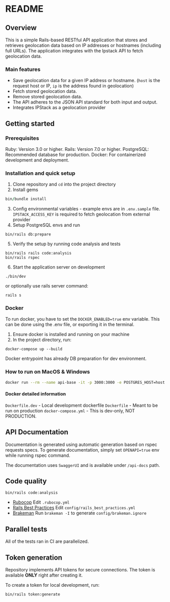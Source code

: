 # README

## Overview

This is a simple Rails-based RESTful API application that stores and retrieves geolocation data based on IP addresses or hostnames (including full URLs). The application integrates with the Ipstack API to fetch geolocation data.

### Main features

- Save geolocation data for a given IP address or hostname. (`host` is the request host or IP, `ip` is the address found in geolocation)
- Fetch stored geolocation data.
- Remove stored geolocation data.
- The API adheres to the JSON API standard for both input and output.
- Integrates IPStack as a geolocation provider


## Getting started

### Prerequisites

Ruby: Version 3.0 or higher.
Rails: Version 7.0 or higher.
PostgreSQL: Recommended database for production.
Docker: For containerized development and deployment.

### Installation and quick setup

1. Clone repository and `cd` into the project directory
2. Install gems
```ruby
bin/bundle install
```
3. Config environmental variables - example envs are in `.env.sample` file. `IPSTACK_ACCESS_KEY` is required to fetch geolocation from external provider
4. Setup PostgreSQL envs and run
```
bin/rails db:prepare
```
5. Verify the setup by running code analysis and tests
```
bin/rails rails code:analysis
bin/rails rspec
```
6. Start the application server on development
```
./bin/dev
```
or optionally use rails server command:
```
rails s
```

### Docker

To run docker, you have to set the `DOCKER_ENABLED=true` env variable. This can be done using the .env file, or exporting it in the terminal.

1. Ensure docker is installed and running on your machine
2. In the project directory, run:
```
docker-compose up --build
```

Docker entrypoint has already DB preparation for dev environment.

### How to run on MacOS & Windows
```bash
docker run --rm --name api-base -it -p 3000:3000 -e POSTGRES_HOST=host.docker.internal -v .:/src/app rails_api_base
```

#### Docker detailed information

`Dockerfile.dev` - Local development dockerfile
`Dockerfile` - Meant to be run on production
`docker-compose.yml` - This is dev-only, NOT PRODUCTION.

## API Documentation

Documentation is generated using automatic generation based on rspec requests specs. To generate documentation, simply set `OPENAPI=true` env while running rspec command.

The documentation uses `SwaggerUI` and is available under `/api-docs` path.

## Code quality

`bin/rails code:analysis`

- [Rubocop](https://github.com/bbatsov/rubocop/blob/master/config/default.yml) Edit `.rubocop.yml`
- [Rails Best Practices](https://github.com/flyerhzm/rails_best_practices#custom-configuration) Edit `config/rails_best_practices.yml`
- [Brakeman](https://github.com/presidentbeef/brakeman) Run `brakeman -I` to generate `config/brakeman.ignore`

## Parallel tests

All of the tests ran in CI are parallelized.

## Token generation

Repository implements API tokens for secure connections. The token is available **ONLY** right after creating it. 

To create a token for local development, run:

```
bin/rails token:generate
```